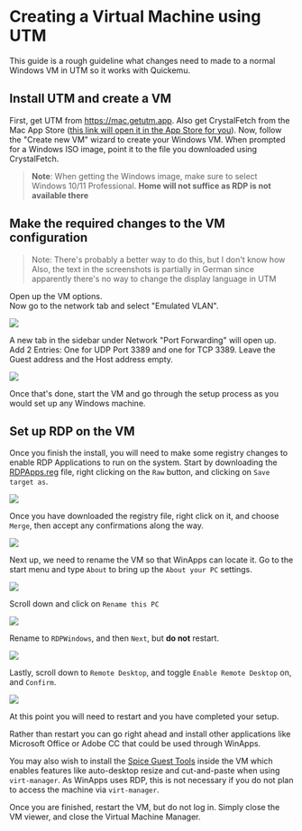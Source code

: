 # Creating a Virtual Machine using UTM
This guide is a rough guideline what changes need to made to a normal Windows VM in UTM so it works with Quickemu.

## Install UTM and create a VM
First, get UTM from https://mac.getutm.app. Also get CrystalFetch from the Mac App Store ([this link will open it in the App Store for you](https://mac.getutm.app/crystalfetch/)).
Now, follow the "Create new VM" wizard to create your Windows VM. When prompted for a Windows ISO image, point it to the file you downloaded using CrystalFetch.

> **Note**:
> When getting the Windows image, make sure to select Windows 10/11 Professional.
> **Home will not suffice as RDP is not available there**

## Make the required changes to the VM configuration
> Note:
> There's probably a better way to do this, but I don't know how
> Also, the text in the screenshots is partially in German since
> apparently there's no way to change the display language in UTM
 
Open up the VM options. <br /> 
Now go to the network tab and select "Emulated VLAN".

![](kvm/network.png)

A new tab in the sidebar under Network "Port Forwarding" will open up.
Add 2 Entries: One for UDP Port 3389 and one for TCP 3389.
Leave the Guest address and the Host address empty.

![](kvm/port-forwarding.png)

Once that's done, start the VM and go through the setup process as you would set up any Windows machine.

## Set up RDP on the VM

Once you finish the install, you will need to make some registry changes to enable RDP Applications to run on the system. Start by downloading the [RDPApps.reg](/install/RDPApps.reg) file, right clicking on the `Raw` button, and clicking on `Save target as`.

![](kvm/26.png)

Once you have downloaded the registry file, right click on it, and choose `Merge`, then accept any confirmations along the way.

![](kvm/27.png)

Next up, we need to rename the VM so that WinApps can locate it. Go to the start menu and type `About` to bring up the `About your PC` settings.

![](kvm/28.png)

Scroll down and click on `Rename this PC`

![](kvm/29.png)

Rename to `RDPWindows`, and then `Next`, but **do not** restart.

![](kvm/30.png)

Lastly, scroll down to `Remote Desktop`, and toggle `Enable Remote Desktop` on, and `Confirm`.

![](kvm/31.png)

At this point you will need to restart and you have completed your setup.

Rather than restart you can go right ahead and install other applications like Microsoft Office or Adobe CC that could be used through WinApps.

You may also wish to install the [Spice Guest Tools](https://www.spice-space.org/download/windows/spice-guest-tools/spice-guest-tools-latest.exe) inside the VM which enables features like auto-desktop resize and cut-and-paste when using `virt-manager`. As WinApps uses RDP, this is not necessary if you do not plan to access the machine via `virt-manager`.

Once you are finished, restart the VM, but do not log in. Simply close the VM viewer, and close the Virtual Machine Manager.




